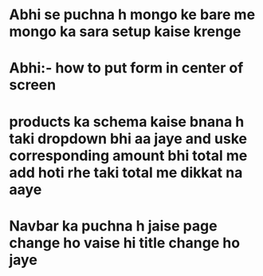 # Abhi se puchna h mongo ke bare me mongo ka sara setup kaise krenge
# Abhi:- how to put form in center of screen

# products ka schema kaise bnana h taki dropdown bhi aa jaye and uske corresponding amount bhi total me add hoti rhe taki total me dikkat na aaye

# Navbar ka puchna h jaise page change ho vaise hi title change ho jaye

